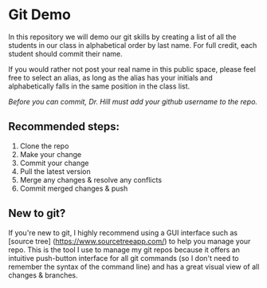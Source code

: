 # Git Demo

In this repository we will demo our git skills by creating a list of all the students in our class in alphabetical order by last name. For full credit, each student should commit their name.

If you would rather not post your real name in this public space, please feel free to select an alias, as long as the alias has your initials and alphabetically falls in the same position in the class list.

*Before you can commit, Dr. Hill must add your github username to the repo.*

## Recommended steps:
1. Clone the repo
2. Make your change
3. Commit your change
4. Pull the latest version
4. Merge any changes & resolve any conflicts
5. Commit merged changes & push

## New to git?

If you're new to git, I highly recommend using a GUI interface such as [source tree] (https://www.sourcetreeapp.com/) to help you manage your repo. This is the tool I use to manage my git repos because it offers an intuitive push-button interface for all git commands (so I don't need to remember the syntax of the command line) and has a great visual view of all changes & branches.
